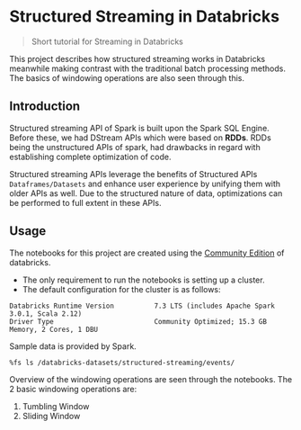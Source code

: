 # Structured Streaming in Databricks

> Short tutorial for Streaming in Databricks

This project describes how structured streaming works in Databricks meanwhile making contrast with the traditional batch processing methods. The basics of windowing operations are also seen through this.

## Introduction

Structured streaming API of Spark is built upon the Spark SQL Engine. Before these, we had DStream APIs which were based on **RDDs**. RDDs being the unstructured APIs of spark, had drawbacks in regard with establishing complete optimization of code.

Structured streaming APIs leverage the benefits of Structured APIs `Dataframes/Datasets` and enhance user experience by unifying them with older APIs as well. Due to the structured nature of data, optimizations can be performed to full extent in these APIs.

## Usage

The notebooks for this project are created using the [Community Edition](https://community.cloud.databricks.com) of databricks.

- The only requirement to run the notebooks is setting up a cluster.
- The default configuration for the cluster is as follows: 

```
Databricks Runtime Version          7.3 LTS (includes Apache Spark 3.0.1, Scala 2.12)
Driver Type                         Community Optimized; 15.3 GB Memory, 2 Cores, 1 DBU
```

Sample data is provided by Spark. 

`%fs ls /databricks-datasets/structured-streaming/events/`

Overview of the windowing operations are seen through the notebooks. The 2 basic windowing operations are:

1. Tumbling Window
2. Sliding Window
